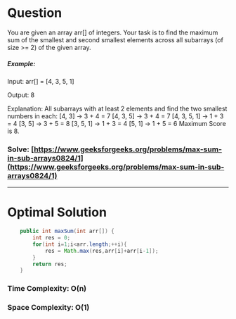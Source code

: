 # Question

You are given an array arr[] of integers. Your task is to find the maximum sum of the smallest and second smallest elements across all subarrays (of size >= 2) of the given array.
 

##### Example:

Input: arr[] = [4, 3, 5, 1]

Output: 8

Explanation: All subarrays with at least 2 elements and find the two smallest numbers in each:
[4, 3] → 3 + 4 = 7
[4, 3, 5] → 3 + 4 = 7
[4, 3, 5, 1] → 1 + 3 = 4
[3, 5] → 3 + 5 = 8
[3, 5, 1] → 1 + 3 = 4
[5, 1] → 1 + 5 = 6
Maximum Score is 8.

### Solve: [https://www.geeksforgeeks.org/problems/max-sum-in-sub-arrays0824/1](https://www.geeksforgeeks.org/problems/max-sum-in-sub-arrays0824/1)

***

# Optimal Solution


``` java
    public int maxSum(int arr[]) {
        int res = 0;
        for(int i=1;i<arr.length;++i){
            res = Math.max(res,arr[i]+arr[i-1]);
        }
        return res;
    }
```

### Time Complexity: O(n)
### Space Complexity: O(1)